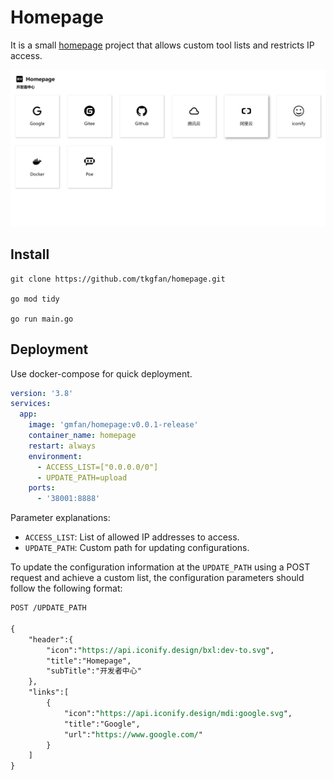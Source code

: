 # Homepage

It is a small [homepage](https://homepage.gmfan.cn/) project that allows custom tool lists and restricts IP access.

![homepage](./doc/img/homepage.png)

## Install

```shell
git clone https://github.com/tkgfan/homepage.git

go mod tidy

go run main.go
```

## Deployment

Use docker-compose for quick deployment.

```yaml
version: '3.8'
services:
  app:
    image: 'gmfan/homepage:v0.0.1-release'
    container_name: homepage
    restart: always
    environment:
      - ACCESS_LIST=["0.0.0.0/0"]
      - UPDATE_PATH=upload
    ports:
      - '38001:8888'
```

Parameter explanations:

- `ACCESS_LIST`: List of allowed IP addresses to access.
- `UPDATE_PATH`: Custom path for updating configurations.

To update the configuration information at the `UPDATE_PATH` using a POST request and achieve a custom list, the configuration parameters should follow the following format:

```rest
POST /UPDATE_PATH

{
    "header":{
        "icon":"https://api.iconify.design/bxl:dev-to.svg",
        "title":"Homepage",
        "subTitle":"开发者中心"
    },
    "links":[
        {
            "icon":"https://api.iconify.design/mdi:google.svg",
            "title":"Google",
            "url":"https://www.google.com/"
        }
    ]
}
```
